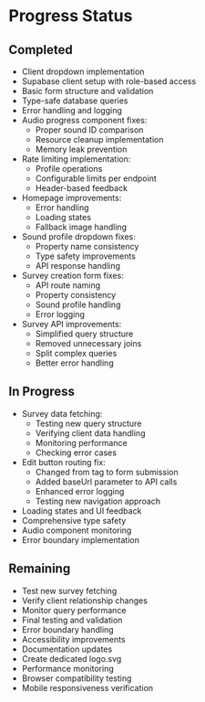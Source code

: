 # Progress Status

## Completed
- Client dropdown implementation
- Supabase client setup with role-based access
- Basic form structure and validation
- Type-safe database queries
- Error handling and logging
- Audio progress component fixes:
  - Proper sound ID comparison
  - Resource cleanup implementation
  - Memory leak prevention
- Rate limiting implementation:
  - Profile operations
  - Configurable limits per endpoint
  - Header-based feedback
- Homepage improvements:
  - Error handling
  - Loading states
  - Fallback image handling
- Sound profile dropdown fixes:
  - Property name consistency
  - Type safety improvements
  - API response handling
- Survey creation form fixes:
  - API route naming
  - Property consistency
  - Sound profile handling
  - Error logging
- Survey API improvements:
  - Simplified query structure
  - Removed unnecessary joins
  - Split complex queries
  - Better error handling

## In Progress
- Survey data fetching:
  - Testing new query structure
  - Verifying client data handling
  - Monitoring performance
  - Checking error cases
- Edit button routing fix:
  - Changed from <a> tag to form submission
  - Added baseUrl parameter to API calls
  - Enhanced error logging
  - Testing new navigation approach
- Loading states and UI feedback
- Comprehensive type safety
- Audio component monitoring
- Error boundary implementation

## Remaining
- Test new survey fetching
- Verify client relationship changes
- Monitor query performance
- Final testing and validation
- Error boundary handling
- Accessibility improvements
- Documentation updates
- Create dedicated logo.svg
- Performance monitoring
- Browser compatibility testing
- Mobile responsiveness verification